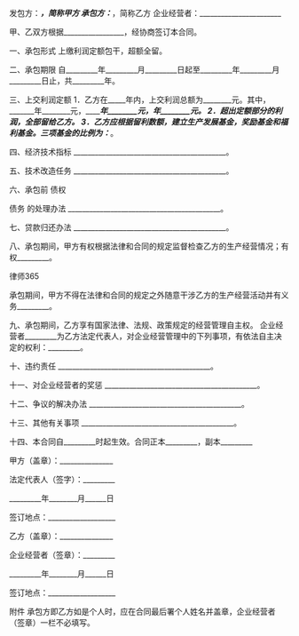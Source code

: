 
 


发包方：_________________，简称甲方
承包方：_________________，简称乙方
企业经营者：_______________________


甲、乙双方根据_________________，经协商签订本合同。


一、承包形式
上缴利润定额包干，超额全留。


二、承包期限
自_________年_________月_________日起至_________年_________月_________日止，共_________年。


三、上交利润定额
1．乙方在_____年内，上交利润总额为________元。其中，_______年________元，_______年________元，______年________元。
2．超出定额部分的利润，全部留给乙方。
3．乙方应根据留利数额，建立生产发展基金，奖励基金和福利基金。三项基金的比例为：_________。


四、经济技术指标
___________________________________________。


五、技术改造任务
___________________________________________。


六、承包前
债权

债务
的处理办法
___________________________________________。


七、贷款归还办法
___________________________________________。


八、承包期间，甲方有权根据法律和合同的规定监督检查乙方的生产经营情况；有权_________。




 
律师365






承包期间，甲方不得在法律和合同的规定之外随意干涉乙方的生产经营活动并有义务_________。




九、承包期间，乙方享有国家法律、法规、政策规定的经营管理自主权。
企业经营者_________为乙方法定代表人，对企业经营管理中的下列事项，有依法自主决定的权利：_________。


十、违约责任
___________________________________________。


十一、对企业经营者的奖惩
___________________________________________。


十二、争议的解决办法
___________________________________________。


十三、其他有关事项
___________________________________________。


十四、本合同自_________时起生效。合同正本_________，副本_________


 



 甲方（盖章）：_______________
 
法定代表人（签字）：_________
 
_________年________月______日
 
签订地点：___________________
 


 

  乙方（盖章）：_______________
  
企业经营者（签章）：_________
  
_________年________月______日
  
签订地点：___________________
  


  
附件
承包方即乙方如是个人时，应在合同最后署个人姓名并盖章，企业经营者（签章）一栏不必填写。
 
  

 
  
 
   
 
   
 
    


    
 

    


    


    
 
 
   
 
  
 
 


